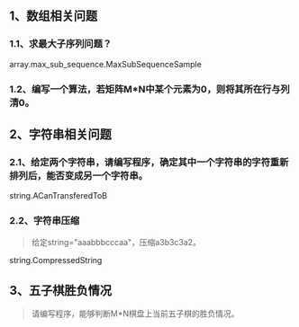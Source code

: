 
## 1、数组相关问题

### 1.1、求最大子序列问题？
array.max_sub_sequence.MaxSubSequenceSample

### 1.2、编写一个算法，若矩阵M*N中某个元素为0，则将其所在行与列清0。


## 2、字符串相关问题

### 2.1、给定两个字符串，请编写程序，确定其中一个字符串的字符重新排列后，能否变成另一个字符串。
string.ACanTransferedToB

### 2.2、字符串压缩
> 给定string="aaabbbcccaa"，压缩a3b3c3a2。

string.CompressedString

## 3、五子棋胜负情况
> 请编写程序，能够判断M*N棋盘上当前五子棋的胜负情况。





